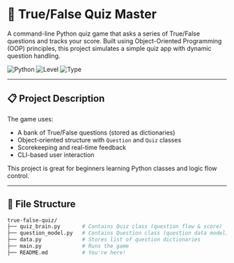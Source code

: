 # 🧠 True/False Quiz Master

A command-line Python quiz game that asks a series of True/False questions and tracks your score. Built using Object-Oriented Programming (OOP) principles, this project simulates a simple quiz app with dynamic question handling.

![Python](https://img.shields.io/badge/Built%20With-Python-blue?style=flat-square)
![Level](https://img.shields.io/badge/Difficulty-Beginner-green?style=flat-square)
![Type](https://img.shields.io/badge/Project-Quiz%20Game-orange?style=flat-square)

---

## 📋 Project Description

The game uses:

- A bank of True/False questions (stored as dictionaries)
- Object-oriented structure with `Question` and `Quiz` classes
- Scorekeeping and real-time feedback
- CLI-based user interaction

This project is great for beginners learning Python classes and logic flow control.

---

## 🧱 File Structure

```bash
true-false-quiz/
├── quiz_brain.py       # Contains Quiz class (question flow & score)
├── question_model.py   # Contains Question class (question data model)
├── data.py             # Stores list of question dictionaries
├── main.py             # Runs the game
├── README.md           # You're here!
